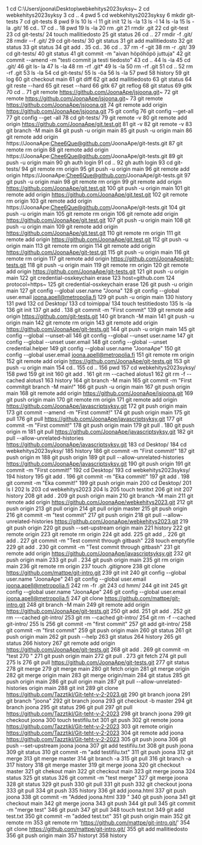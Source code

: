 1 cd C:\Users\joona\Desktop\webkehitys2023syksy~
2 cd webkehitys2023syksy
3 cd ..
4 pwd
5 cd webkehitys2023syksy
6 mkdir git-tests
7 cd git-tests
8 pwd
9 ls
10 ls -l
11 git init
12 ls -la
13 ls -l
14 ls -la
15 ls -la .git/
16 cd..
17 cd ..
18 pwd
19 ls -la
20 rm .git
21 rmdir .git
22 cd git-test
23 cd git-tests/
24 touch mallitiedosto
25 git status
26 cd ..
27 rmdir -f .git/
28 rmdir --f .git/
29 cd git-tests/
30 git status
31 git add mallitiedosto
32 git status
33 git status
34 git add .
35 cd..
36 cd ..
37 rm -f -git
38 rm -r .git/
39 cd git-tests/
40 git status
41 git commit -m "aivan höpöhöpö juttuja"
42 git commit --amend -m "testi commit ja testi tiedosto"
43 cd ..
44 ls -la
45 cd .git/
46 git ls- la
47 ls -la
48 rm -rf .git\*
49 ls -la
50 rm -rf .git
51 cd ..
52 rm -rf .git
53 ls -la
54 cd git-tests/
55 ls -öa
56 ls -la
57 pwd
58 history
59 git log
60 git checkout main
61 git diff
62 git add mallitiedosto
63 git status
64 git reste --hard
65 git reset --hard
66 gitk
67 git reflog
68 git status
69 gitk
70 cd ..
71 git remote https://github.com/JoonaApe/jsjoona.git~
72 git remote https://github.com/JoonaApe/jsjoona.git~
73 git remote https://github.com/JoonaApe/jsjoona.git
74 git remote add origin https://github.com/JoonaApe/jsjoona.git
75 git config
76 git config --get-all
77 git config --get -all
78 cd git-tests/
79 git remote -v
80 git remote add origin https://github.com/JoonaApe/git.test.git
81 git -v
82 git remote -v
83 git branch -M main
84 git push -u origin main
85 git push -u origin main
86 git remote add origin https://JoonaApe:Chee6Que@github.com/JoonaApe/git-tests.git
87 git remote rm origin
88 git remote add origin https://JoonaApe:Chee6Que@github.com/JoonaApe/git-tests.git
89 git push -u origin main
90 gh auth login
91 cd ..
92 gh auth login
93 cd git-tests/
94 git remote rm origin
95 git push -u origin main
96 git remote add origin https://JoonaApe:Chee6Que@github.com/JoonaApe/git-tests.git
97 git push -u origin main
98 git remote rm origin
99 git remote add origin https://github.com/JoonaApe/git.test.git
100 git push -u origin main
101 git remote add origin https://github.com/JoonaApe/git.test.git
102 git remote rm origin
103 git remote add origin https://JoonaApe:Chee6Que@github.com/JoonaApe/git-tests.git
104 git push -u origin main
105 git remote rm origin
106 git remote add origin https://github.com/JoonaApe/git.test.git
107 git push -u origin main
108 git push -u origin main
109 git remote add origin https://github.com/JoonaApe/git.test.git
110 git remote rm origin
111 git remote add origin https://github.com/JoonaApe/git.test.git
112 git push -u origin main
113 git remote rm origin
114 git remote add origin https://github.com/JoonaApe/git-test.git
115 git push -u origin main
116 git remote rm origin
117 git remote add origin https://github.com/JoonaApe/git-tests.git
118 git push -u origin main
119 git remote rm origin
120 git remote add origin https://github.com/JoonaApe/git-tests.git
121 git push -u origin main
122 git credential-osxkeychain erase
123 host=github.com
124 protocol=https~
125 git credential-osxkeychain erase
126 git push -u origin main
127 git config --global user.name "Joona"
128 git config --global user.email joona.apell@metropolia.fi
129 git push -u origin main
130 history
131 pwd
132 cd Desktop/
133 cd toimippa/
134 touch testitiedosto
135 ls -la
136 git init
137 git add .
138 git commit -m "First commit"
139 git remote add origin https://github.com/git-tests.git
140 git branch -M main
141 git push -u origin main
142 git remote rm origin
143 git remote add origin https://github.com/JoonaApe/git-tests.git
144 git push -u origin main
145 git config --global --unset-all
146 git config --global --unset user.name
147 git config --global --unset user.email
148 git config --global --unset credential.helper
149 git config --global user.name "JoonaApe"
150 git config --global user.email joona.apell@metropolia.fi
151 git remote rm origin
152 git remote add origin https://github.com/JoonaApe/git-tests.git
153 git push -u origin main
154 cd..
155 cd ..
156 pwd
157 cd webkehitys2023syksy/
158 pwd
159 git init
160 git add .
161 git rm --cached alotus1
162 git rm -f --cached alotus1
163 history
164 git branch -M main
165 git commit -m "First commitgit branch -M main!"
166 git push -u origin main
167 git push origin main
168 git remote add origin https://github.com/JoonaApe/jsjoona.git
169 git push origin main
170 git remote rm origin
171 git remote add origin https://github.com/JoonaApe/javascriptsyksy.git
172 git push origin main
173 git commit --amend -m "First commit!"
174 git push origin main
175 git pull
176 git pull https://github.com/JoonaApe/javascriptsyksy.git
177 git commit -m "First commit!"
178 git push origin main
179 git pull .
180 git push origin m
181 git pull https://github.com/JoonaApe/javascriptsyksy.git
182 git pull --allow-unrelated-histories https://github.com/JoonaApe/javascriptsyksy.git
183 cd Desktop/
184 cd webkehitys2023syksy/
185 history
186 git commit -m "First commit!"
187 git push origin m
188 git push origin
189 git pull --allow-unrelated-histories https://github.com/JoonaApe/javascriptsyksy.git
190 git push origin
191 git commit -m "First commit!"
192 cd Desktop/
193 cd webkehitys2023syksy/
194 history
195 git add .
196 git commit -m "Eka commit!"
197 git add .
198 git commit -m "Eka commit!"
199 git push origin main
200 cd Desktop/
201 ls l
202 ls
203 cd webkehitys2023
204 ls
205 touch testitxt
206 git init
207 history
208 git add .
209 git push origin main
210 git branch -M main
211 git remote add origin https://github.com/JoonaApe/webkehitys2023.git
212 git push origin
213 git pull origin
214 git pull origin master
215 git push origin
216 git commit -m "test commit"
217 git push origin
218 git pull --allow-unrelated-histories https://github.com/JoonaApe/webkehitys2023.git
219 git push origin
220 git push --set-upstream origin main
221 history
222 git remote origin
223 git remote rm origin
224 git add.
225 git add ,.
226 git add .
227 git commit -m "Test commit through gitbash"
228 touch emptyfile
229 git add .
230 git commit -m "Test commit through gitbash"
231 git remote add origin https://github.com/JoonaApe/javascriptsyksy.git
232 git push origin main
233 git pull .
234 git push origin main
235 git rm origin main
236 git remote rm origin
237 touch .gitignore
238 git clone https://github.com/mattpe/git-intro.git
239 git init
240 git config --global user.name "JoonaApe"
241 git config --global user.email joona.apell@metropolia.fi
242 rm -fr .git
243 cd hmm/
244 git init
245 git config --global user.name "JoonaApe"
246 git config --global user.email joona.apell@metropolia.fi
247 git clone https://github.com/mattpe/git-intro.git
248 git branch -M main
249 git remote add origin https://github.com/JoonaApe/git-tests.git
250 git add.
251 git add .
252 git rm ---cached git-intro/
253 git rm --cached git-intro/
254 git rm -f --cached git-intro/
255 ls
256 git commit -m "first commit"
257 git add git-intro/
258 git commit -m "first commit"
259 git push origin main
260 git status
261 git push origin main
262 git push --help
263 git status
264 history
265 git status
266 history
267 git remote add origin https://github.com/JoonaApe/git-tests.git
268 git add .
269 git commit -m "test
270 "
271 git push origin main
272 git pull .
273 git fetch
274 git pull
275 ls
276 git pull https://github.com/JoonaApe/git-tests.git
277 git status
278 git merge
279 git merge main
280 git fetch origin
281 git merge origin
282 git merge origin main
283 git merge origin/main
284 git status
285 git push origin main
286 git pull origin main
287 git pull --allow-unrelated-histories origin main
288 git init
289 git clone https://github.com/Tazztikl/Git-teht-v-2-2023.git
290 git branch joona
291 git branch "joona"
292 git branch joona
293 git checkout -b master
294 git branch joona
295 git status
296 git pull
297 git pull https://github.com/Tazztikl/Git-teht-v-2-2023
298 git branch joona
299 git checkout joona
300 touch testifilu.txt
301 git push
302 git remote joona https://github.com/Tazztikl/Git-teht-v-2-2023
303 git remote origin https://github.com/Tazztikl/Git-teht-v-2-2023
304 git remote add joona https://github.com/Tazztikl/Git-teht-v-2-2023
305 git push joona
306 git push --set-upstream joona joona
307 git add testifilu.txt
308 git push joona
309 git status
310 git commit -m "add testifilu.txt"
311 git push joona
312 git merge
313 git merge master
314 git branch -a
315 git pull
316 git branch -a
317 history
318 git merge master
319 git merge joona
320 git checkout master
321 git chekout main
322 git checkout main
323 git merge joona
324 status
325 git status
326 git commit -m "test merge"
327 git merge joona
328 git status
329 git push
330 git pull
331 git push
332 git checkout joona
333 git pull
334 git push
335 history
336 git add joona.html
337 git push joona
338 git commit -m "Added joona.html
339 "
340 git push joona
341 git checkout main
342 git merge joona
343 git push
344 git pull
345 git commit -m "merge test"
346 git push
347 git pull
348 touch test.txt
349 git add test.txt
350 git commit -m "added test.txt"
351 git push origin main
352 git remote rm
353 git remote rm 'https://github.com/mattpe/git-intro.git/'
354 git clone https://github.com/mattpe/git-intro.git/
355 git add mallitiedosto
356 git push origin main
357 historyt
358 history
